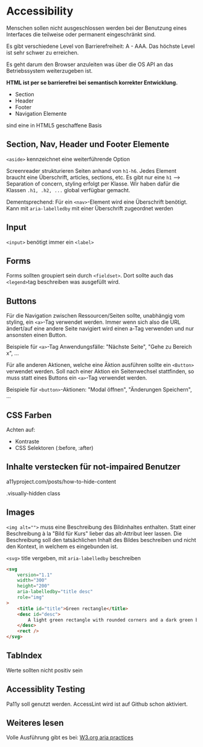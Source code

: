 # Accessibility

Menschen sollen nicht ausgeschlossen werden bei der Benutzung eines Interfaces die teilweise oder permanent eingeschränkt sind.

Es gibt verschiedene Level von Barrierefreiheit: A - AAA. Das höchste Level ist sehr schwer zu erreichen.

Es geht darum den Browser anzuleiten was über die OS API an das Betriebssystem weiterzugeben ist.

**HTML ist per se barrierefrei bei semantisch korrekter Entwicklung.**

- Section
- Header
- Footer
- Navigation Elemente

sind eine in HTML5 geschaffene Basis

## Section, Nav, Header und Footer Elemente

`<aside>` kennzeichnet eine weiterführende Option

Screenreader strukturieren Seiten anhand von `h1-h6`. Jedes Element braucht eine Überschrift, articles, sections, etc. Es gibt nur eine `h1` --> Separation of concern, styling erfolgt per Klasse. Wir haben dafür die Klassen `.h1, .h2, ...` global verfügbar gemacht.

Dementsprechend: Für ein `<nav>`-Element wird eine Überschrift benötigt. Kann mit `aria-labelledby` mit einer Überschrift zugeordnet werden

## Input

`<input>` benötigt immer ein `<label>`

## Forms

Forms sollten groupiert sein durch `<fieldset>`. Dort sollte auch das `<legend>`tag beschreiben was ausgefüllt wird.

## Buttons

Für die Navigation zwischen Ressourcen/Seiten sollte, unabhängig vom styling, ein `<a>`-Tag verwendet werden. Immer wenn sich also die URL ändert/auf eine andere Seite navigiert wird einen a-Tag verwenden und nur ansonsten einen Button.

Beispiele für `<a>`-Tag Anwendungsfälle: "Nächste Seite", "Gehe zu Bereich x", ...

Für alle anderen Aktionen, welche eine Äktion ausführen sollte ein `<Button>` verwendet werden. Soll nach einer Aktion ein Seitenwechsel stattfinden, so muss statt eines Buttons ein `<a>`-Tag verwendet werden.

Beispiele für `<button>`-Aktionen: "Modal öffnen", "Änderungen Speichern", ...

## CSS Farben

Achten auf:

- Kontraste
- CSS Selektoren (:before, :after)

## Inhalte verstecken für not-impaired Benutzer

a11yproject.com/posts/how-to-hide-content

.visually-hidden class

## Images

`<img alt="">` muss eine Beschreibung des Bildinhaltes enthalten. Statt einer Beschreibung à la "Bild für Kurs" lieber das alt-Attribut leer lassen. Die Beschreibung soll den tatsächlichen Inhalt des Bildes beschreiben und nicht den Kontext, in welchem es eingebunden ist.

`<svg>` title vergeben, mit `aria-labelledby` beschreiben

```html
<svg
	version="1.1"
	width="300"
	height="200"
	aria-labelledby="title desc"
	role="img"
>
	<title id="title">Green rectangle</title>
	<desc id="desc">
		A light green rectangle with rounded corners and a dark green border.
	</desc>
	<rect />
</svg>
```

## TabIndex

Werte sollten nicht positiv sein

## Accessiblity Testing

Pa11y soll genutzt werden. AccessLint wird ist auf Github schon aktiviert.

## Weiteres lesen

Volle Ausführung gibt es bei: [W3.org aria practices](https://www.w3.org/TR/wai-aria-practices-1.1/)
